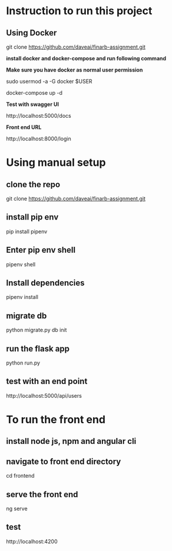 # Instruction to run this project

## Using Docker

git clone https://github.com/daveai/finarb-assignment.git

<b>install docker and docker-compose and run following command</b>

<b> Make sure you have docker as normal user permission</b>

sudo usermod -a -G docker $USER

docker-compose up -d

<b>Test with swagger UI</b>

http://localhost:5000/docs

<b>Front end URL </b>

http://localhost:8000/login



# Using manual setup
## clone the repo
git clone https://github.com/daveai/finarb-assignment.git

## install pip env
pip install pipenv

## Enter pip env shell
pipenv shell

## Install dependencies
pipenv install

## migrate db
python migrate.py db init

## run the flask app
python run.py

## test with an end point 
http://localhost:5000/api/users

# To run the front end

## install node js, npm and angular cli
## navigate to front end directory
cd frontend
## serve the front end
ng serve

## test
http://localhost:4200



